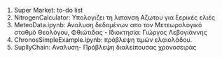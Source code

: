 1. Super Market: to-do list
2. NitrogenCalculator: Υπολογιζει τη λιπανση Αζωτου για ξερικές ελιές
3. MeteoData.ipynb: Αναλυση δεδομένων απο τον Μετεωρολογικό σταθμό Θεολόγου, Φθιώτιδας - Ιδιοκτησία: Γιώργος Λεβογιάννης
4. ChronosSimpleExample.ipynb: πρόβλεψη τιμών ελαιολάδου.
5. SupllyChain: Αναλυση- Πρόβλεψη διαλείπουσας χρονοσειράς
